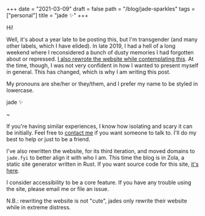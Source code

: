+++
date = "2021-03-09"
draft = false
path = "/blog/jade-sparkles"
tags = ["personal"]
title = "jade ✨"
+++

Hi!

Well, it's about a year late to be posting this, but I'm transgender (and
many other labels, which I have elided). In late 2019, I had a hell of a long
weekend where I reconsidered a bunch of dusty memories I had forgotten about
or repressed. [I also rewrote the website while contemplating this](/blog/rewriting-the-blog-in-gatsby/).
At the time, though, I was not very confident in how I wanted to present
myself in general. This has changed, which is why I am writing this post.

My pronouns are she/her or they/them, and I prefer my name to be styled in
lowercase.

jade ✨

~

If you're having similar experiences, I know how isolating and scary it can
be initially. Feel free to [contact me](/about) if you want someone to talk
to. I'll do my best to help or just to be a friend.

I've also rewritten the website, for its third iteration, and moved domains
to `jade.fyi` to better align it with who I am. This time the blog is in
Zola, a static site generator written in Rust. If you want source code for
this site, [it's here](https://github.com/lf-/blog).

I consider accessibility to be a core feature. If you have any trouble using
the site, please email me or file an issue.

N.B.: rewriting the website is not "cute", jades only rewrite their website
while in extreme distress.